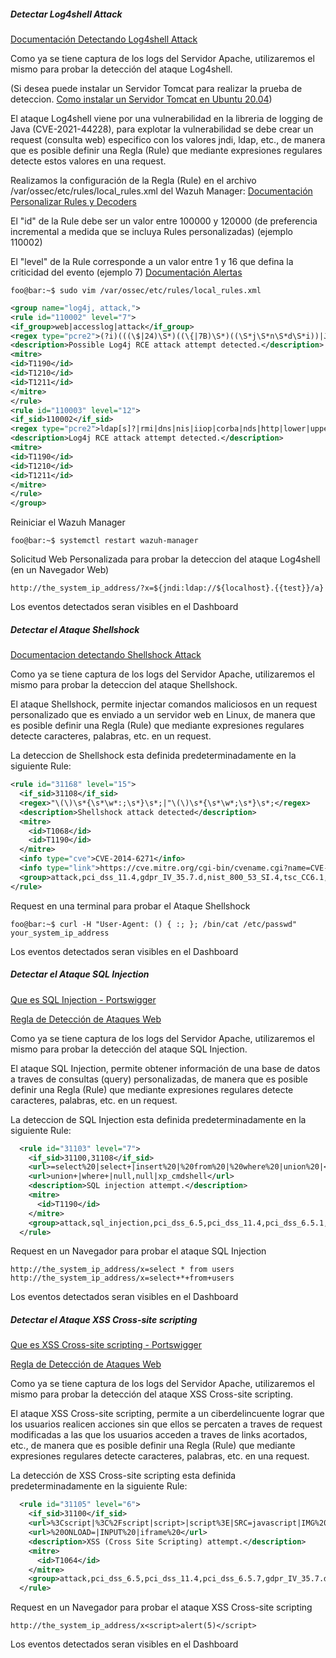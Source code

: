 ##### Detectar Log4shell Attack

[Documentación Detectando Log4shell Attack](https://wazuh.com/blog/detecting-log4shell-with-wazuh/)

Como ya se tiene captura de los logs del Servidor Apache, utilizaremos el mismo para probar la detección del ataque Log4shell.

(Si desea puede instalar un Servidor Tomcat para realizar la prueba de deteccion. [Como instalar un Servidor Tomcat en Ubuntu 20.04](https://www.digitalocean.com/community/tutorials/how-to-install-apache-tomcat-10-on-ubuntu-20-04))

El ataque Log4shell viene por una vulnerabilidad en la libreria de logging de Java (CVE-2021-44228), para explotar la vulnerabilidad se debe crear un request (consulta web) especifico con los valores jndi, ldap, etc., de manera que es posible definir una Regla (Rule) que mediante expresiones regulares detecte estos valores en una request.

Realizamos la configuración de la Regla (Rule) en el archivo /var/ossec/etc/rules/local_rules.xml del Wazuh Manager:
[Documentación Personalizar Rules y Decoders](https://documentation.wazuh.com/current/user-manual/ruleset/custom.html)

El "id" de la Rule debe ser un valor entre 100000 y 120000 (de preferencia incremental a medida que se incluya Rules personalizadas) (ejemplo 110002)

El "level" de la Rule corresponde a un valor entre 1 y 16 que defina la criticidad del evento (ejemplo 7)
[Documentación Alertas](https://documentation.wazuh.com/current/user-manual/reference/ossec-conf/alerts.html#reference-ossec-alerts)

```code
foo@bar:~$ sudo vim /var/ossec/etc/rules/local_rules.xml
```

```xml
<group name="log4j, attack,">
<rule id="110002" level="7">
<if_group>web|accesslog|attack</if_group>
<regex type="pcre2">(?i)(((\$|24)\S*)((\{|7B)\S*)((\S*j\S*n\S*d\S*i))|JHtqbmRp)</regex>
<description>Possible Log4j RCE attack attempt detected.</description>
<mitre>
<id>T1190</id>
<id>T1210</id>
<id>T1211</id>
</mitre>
</rule>
<rule id="110003" level="12">
<if_sid>110002</if_sid>
<regex type="pcre2">ldap[s]?|rmi|dns|nis|iiop|corba|nds|http|lower|upper|(\$\{\S*\w\}\S*)+</regex>
<description>Log4j RCE attack attempt detected.</description>
<mitre>
<id>T1190</id>
<id>T1210</id>
<id>T1211</id>
</mitre>
</rule>
</group>
```

Reiniciar el Wazuh Manager
```code
foo@bar:~$ systemctl restart wazuh-manager
```

Solicitud Web Personalizada para probar la deteccion del ataque Log4shell (en un Navegador Web)
```code
http://the_system_ip_address/?x=${jndi:ldap://${localhost}.{{test}}/a}
```
Los eventos detectados seran visibles en el Dashboard


##### Detectar el Ataque Shellshock

[Documentacion detectando Shellshock Attack](https://documentation.wazuh.com/current/learning-wazuh/shellshock.html)

Como ya se tiene captura de los logs del Servidor Apache, utilizaremos el mismo para probar la deteccion del ataque Shellshock.

El ataque Shellshock, permite injectar comandos maliciosos en un request personalizado que es enviado a un servidor web en Linux, de manera que es posible definir una Regla (Rule) que mediante expresiones regulares detecte caracteres, palabras, etc. en un request.

La deteccion de Shellshock esta definida predeterminadamente en la siguiente Rule:

```xml
<rule id="31168" level="15">
  <if_sid>31108</if_sid>
  <regex>"\(\)\s*{\s*\w*:;\s*}\s*;|"\(\)\s*{\s*\w*;\s*}\s*;</regex>
  <description>Shellshock attack detected</description>
  <mitre>
    <id>T1068</id>
    <id>T1190</id>
  </mitre>
  <info type="cve">CVE-2014-6271</info>
  <info type="link">https://cve.mitre.org/cgi-bin/cvename.cgi?name=CVE-2014-6271</info>
  <group>attack,pci_dss_11.4,gdpr_IV_35.7.d,nist_800_53_SI.4,tsc_CC6.1,tsc_CC6.8,tsc_CC7.2,tsc_CC7.3,</group>
</rule>
```

Request en una terminal para probar el Ataque Shellshock
```code
foo@bar:~$ curl -H "User-Agent: () { :; }; /bin/cat /etc/passwd" your_system_ip_address
```

Los eventos detectados seran visibles en el Dashboard


##### Detectar el Ataque SQL Injection

[Que es SQL Injection - Portswigger](https://portswigger.net/web-security/sql-injection)

[Regla de Detección de Ataques Web](https://github.com/wazuh/wazuh-ruleset/blob/master/rules/0245-web_rules.xml)

Como ya se tiene captura de los logs del Servidor Apache, utilizaremos el mismo para probar la detección del ataque SQL Injection.

El ataque SQL Injection, permite obtener información de una base de datos a traves de consultas (query) personalizadas, de manera que es posible definir una Regla (Rule) que mediante expresiones regulares detecte caracteres, palabras, etc. en un request.


La deteccion de SQL Injection esta definida predeterminadamente en la siguiente Rule:

```xml
  <rule id="31103" level="7">
    <if_sid>31100,31108</if_sid>
    <url>=select%20|select+|insert%20|%20from%20|%20where%20|union%20|</url>
    <url>union+|where+|null,null|xp_cmdshell</url>
    <description>SQL injection attempt.</description>
    <mitre>
      <id>T1190</id>
    </mitre>
    <group>attack,sql_injection,pci_dss_6.5,pci_dss_11.4,pci_dss_6.5.1,gdpr_IV_35.7.d,nist_800_53_SA.11,nist_800_53_SI.4,tsc_CC6.6,tsc_CC7.1,tsc_CC8.1,tsc_CC6.1,tsc_CC6.8,tsc_CC7.2,tsc_CC7.3,</group>
  </rule>
```

Request en un Navegador para probar el ataque SQL Injection
```code
http://the_system_ip_address/x=select * from users
http://the_system_ip_address/x=select+*+from+users
```


Los eventos detectados seran visibles en el Dashboard



##### Detectar el Ataque XSS Cross-site scripting

[Que es XSS Cross-site scripting - Portswigger](https://portswigger.net/web-security/cross-site-scripting)

[Regla de Detección de Ataques Web](https://github.com/wazuh/wazuh-ruleset/blob/master/rules/0245-web_rules.xml)


Como ya se tiene captura de los logs del Servidor Apache, utilizaremos el mismo para probar la detección del ataque XSS Cross-site scripting.

El ataque XSS Cross-site scripting, permite a un ciberdelincuente lograr que los usuarios realicen acciones sin que ellos se percaten a traves de request modificadas a las que los usuarios acceden a traves de links acortados, etc., de manera que es posible definir una Regla (Rule) que mediante expresiones regulares detecte caracteres, palabras, etc. en una request.


La detección de XSS Cross-site scripting esta definida predeterminadamente en la siguiente Rule:

```xml
  <rule id="31105" level="6">
    <if_sid>31100</if_sid>
    <url>%3Cscript|%3C%2Fscript|script>|script%3E|SRC=javascript|IMG%20|</url>
    <url>%20ONLOAD=|INPUT%20|iframe%20</url>
    <description>XSS (Cross Site Scripting) attempt.</description>
    <mitre>
      <id>T1064</id>
    </mitre>
    <group>attack,pci_dss_6.5,pci_dss_11.4,pci_dss_6.5.7,gdpr_IV_35.7.d,nist_800_53_SA.11,nist_800_53_SI.4,tsc_CC6.6,tsc_CC7.1,tsc_CC8.1,tsc_CC6.1,tsc_CC6.8,tsc_CC7.2,tsc_CC7.3,</group>
  </rule>
```

Request en un Navegador para probar el ataque XSS Cross-site scripting
```code
http://the_system_ip_address/x<script>alert(5)</script>
```


Los eventos detectados seran visibles en el Dashboard